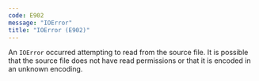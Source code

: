 ```yaml
---
code: E902
message: "IOError"
title: "IOError (E902)"
---
```


An `IOError` occurred attempting to read from the source file. It is possible that the source file does not have read permissions or that it is encoded in an unknown encoding.
